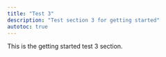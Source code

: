 ```yaml
---
title: "Test 3"
description: "Test section 3 for getting started"
autotoc: true
---
```

This is the getting started test 3 section.
